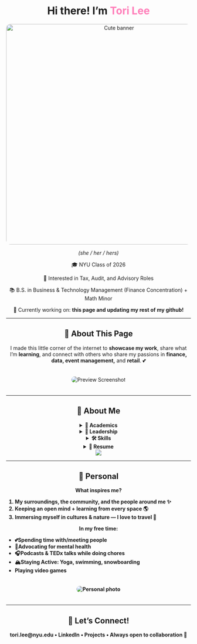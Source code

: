 <div align="center">

<h1>Hi there! I’m <span style="color:#ff7eb9;">Tori Lee</span> </h1>
<img src="./headhsot.jpeg" alt="Cute banner" width="600" style="border-radius:12px;"/>
<p><em>(she / her / hers)</em></p>
<p>🎓 NYU Class of 2026</p>
<p>💼 Interested in Tax, Audit, and Advisory Roles</p>
<p>📚 B.S. in Business & Technology Management (Finance Concentration) + Math Minor</p>
<p>🌸 Currently working on: <strong>this page and updating my rest of my github!</strong></p>

---

<h2>💌 About This Page</h2>
<p>I made this little corner of the internet to <b>showcase my work</b>, share what I’m <b>learning</b>, 
and connect with others who share my passions in <b>finance, data, event management,</b> and <b>retail</b>. 💕</p>

<img src="https://via.placeholder.com/600x350" alt="Preview Screenshot" style="border-radius:12px; margin:20px 0;" />

</div>

---
<div align="center">
<h2>🌸 About Me</h2>

<details>
  <summary><b>📖 Academics</b></summary>
  <p>
  Currently majoring in <b>Business & Technology Management (Finance)</b> with a <b>Math minor</b> at NYU. <br>
  I’ve explored everything from <b>Calculus & Linear Algebra</b> ➝ <b>Physics & Bio</b> ➝ <b>Finance, Accounting, Ops, Management Science</b> ➝ <b>Python & Circuits</b>. <br><br>
  Basically... a little of everything 🌈
  </p>
</details>

<details>
  <summary><b>💎 Leadership</b></summary>
  <ul>
    <li>IEE at NYU — President (2023–24), Secretary (2022–23)</li>
    <li>Pride Month @ NYU — VP (2022–23), Treasurer (2021–22)</li>
    <li>oSTEM — Historian (2022–23)</li>
    <li>FBLA — NY State Secretary & Chapter President (2018–19)</li>
    <p> other extracurriculars...</p>
    <li> Tandon Consulting Club, Women in Business and Entrepreneurship (WIBE), Forte Foundation</li>
  </ul>
</details>

<details>
  <summary><b>🛠 Skills</b></summary>
  <p><b><p> Excel (PivotTables, Forecasting, Dashboards), SQL, Power BI, QuickBooks, Python, MATLAB, HTML, C, Microsoft Office Suite, Google Workspace, 
</p>
  <b>Expertise in:</b> Retail + F&B Sales, Bookkeeping, Data Analytics, Event Mgmt</p>
</details>

<details>
  <summary><b>📄 Resume</b></summary>
  <p>
    <a href="YOUR_FINANCE_RESUME_LINK.pdf">💼 Finance Resume</a> <br>
    <a href="YOUR_MASTER_RESUME_LINK.pdf">📜 Master Resume</a>
  </p>
</details>

<div align="center">
  <a href="https://www.linkedin.com/in/victoria-lee-566568167/">
    <img src="https://img.shields.io/badge/💖-Connect%20on%20LinkedIn-pink?style=for-the-badge" />
  </a>
</div>

---
<div align="center">
<h2>🌷 Personal</h2>

<p><b>What inspires me?</b></p>
<ol>
  <div align="left">
  <li>My surroundings, the community, and the people around me ✨</li>
  <li>Keeping an open mind + learning from every space 🌎</li>
  <li>Immersing myself in cultures & nature — I love to travel 🌸</li>
</ol>

<p><b>In my free time:</b></p>
<ul>
  <div align="left">
  <li>💕Spending time with/meeting people </li>
  <li>🌱Advocating for mental health </li>
  <li>🎧Podcasts & TEDx talks while doing chores </li>
    <li>🏔Staying Active: Yoga, swimming, snowboarding </li>
    <li> Playing video games </li>
</ul>

<img src="https://via.placeholder.com/500x600" alt="Personal photo" style="border-radius:12px; margin:20px 0;" />

---

<div align="center">
  <h2>🌟 Let’s Connect!</h2>
  <p>tori.lee@nyu.edu • LinkedIn • Projects • Always open to collaboration 💌</p>
</div>
